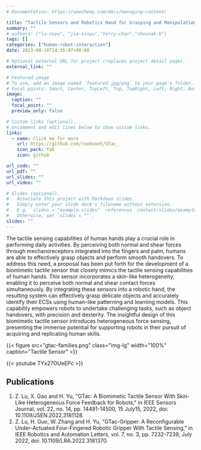 ```yaml
---
# Documentation: https://wowchemy.com/docs/managing-content/

title: "Tactile Sensors and Robotics Hand for Grasping and Manipulation"
summary: ""
# authors: ["lu-zeyu", "jia-xinyu","terry-chan","shounak-b"]
tags: []
categories: ["human-robot-interaction"]
date: 2023-08-16T14:35:07+08:00

# Optional external URL for project (replaces project detail page).
external_link: ""

# Featured image
# To use, add an image named `featured.jpg/png` to your page's folder.
# Focal points: Smart, Center, TopLeft, Top, TopRight, Left, Right, BottomLeft, Bottom, BottomRight.
image:
  caption: ""
  focal_point: ""
  preview_only: false

# Custom links (optional).
# Uncomment and edit lines below to show custom links.
links:
  - name: Click me for more
    url: https://github.com/roobooot/GTac_
    icon_pack: fab
    icon: github

url_code: ""
url_pdf: ""
url_slides: ""
url_video: ""

# Slides (optional).
#   Associate this project with Markdown slides.
#   Simply enter your slide deck's filename without extension.
#   E.g. `slides = "example-slides"` references `content/slides/example-slides.md`.
#   Otherwise, set `slides = ""`.
slides: ""
---
```


The tactile sensing capabilities of human hands play a crucial role in performing daily activities. By perceiving both normal and shear forces through mechanoreceptors integrated into the fingers and palm, humans are able to effectively grasp objects and perform smooth handovers. To address this need, a proposal has been put forth for the development of a biomimetic tactile sensor that closely mimics the tactile sensing capabilities of human hands. This sensor incorporates a skin-like heterogeneity, enabling it to perceive both normal and shear contact forces simultaneously. By integrating these sensors into a robotic hand, the resulting system can effectively grasp delicate objects and accurately identify their ECSs using human-like patterning and learning models. This capability empowers robots to undertake challenging tasks, such as object handovers, with precision and dexterity. The insightful design of this biomimetic tactile sensor introduces heterogeneous force sensing, presenting the immense potential for supporting robots in their pursuit of acquiring and replicating human skills. 

{{< figure src="gtac-families.png" class="img-lg" width="100%" caption="Tactile Sensor" >}}

{{< youtube TYx27OUeEPc >}}


## Publications
1. Z. Lu, X. Gao and H. Yu, "GTac: A Biomimetic Tactile Sensor With Skin-Like Heterogeneous Force Feedback for Robots," in IEEE Sensors Journal, vol. 22, no. 14, pp. 14491-14500, 15 July15, 2022, doi: 10.1109/JSEN.2022.3181128.
2. Z. Lu, H. Guo, W. Zhang and H. Yu, "GTac-Gripper: A Reconfigurable Under-Actuated Four-Fingered Robotic Gripper With Tactile Sensing," in IEEE Robotics and Automation Letters, vol. 7, no. 3, pp. 7232-7239, July 2022, doi: 10.1109/LRA.2022.3181370.

